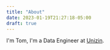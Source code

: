 ```yaml
---
title: "About"
date: 2023-01-19T21:27:18-05:00
draft: true
---
```

I'm Tom, I'm a Data Engineer at [Unizin](https://unizin.org).
